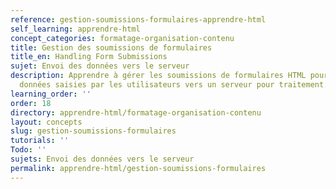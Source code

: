 ```yaml
---
reference: gestion-soumissions-formulaires-apprendre-html
self_learning: apprendre-html
concept_categories: formatage-organisation-contenu
title: Gestion des soumissions de formulaires
title_en: Handling Form Submissions
sujet: Envoi des données vers le serveur
description: Apprendre à gérer les soumissions de formulaires HTML pour envoyer les
  données saisies par les utilisateurs vers un serveur pour traitement.
learning_order: ''
order: 18
directory: apprendre-html/formatage-organisation-contenu
layout: concepts
slug: gestion-soumissions-formulaires
tutorials: ''
Todo: ''
sujets: Envoi des données vers le serveur
permalink: apprendre-html/gestion-soumissions-formulaires
---
```

